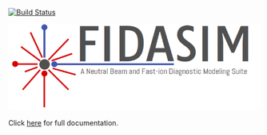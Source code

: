 [![Build Status](https://travis-ci.org/D3DEnergetic/FIDASIM.svg?branch=master)](https://travis-ci.org/D3DEnergetic/FIDASIM)

![FIDASIM](docs/media/fidasim-logo.png)

Click [here](http://d3denergetic.github.io/FIDASIM/) for full documentation.
